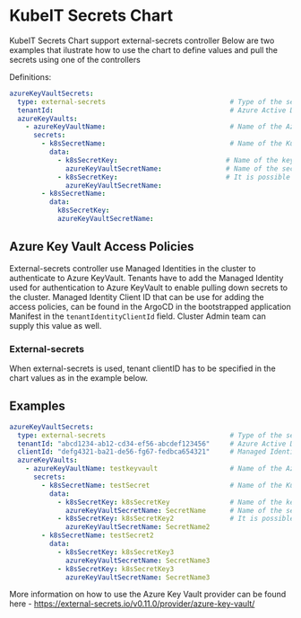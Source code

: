 # KubeIT Secrets Chart

KubeIT Secrets Chart support external-secrets controller
Below are two examples that ilustrate how to use the chart to define values and pull the secrets using one of the controllers

Definitions:

```yaml
azureKeyVaultSecrets:
  type: external-secrets                               # Type of the secret controller used to deploy the secrets inside the KubeIT cluster
  tenantId:                                            # Azure Active Directory Tenant ID
  azureKeyVaults:                                 
    - azureKeyVaultName:                               # Name of the Azure KeyVault
      secrets:                                 
        - k8sSecretName:                               # Name of the Kubernetes secret resource that is going to be created inside the cluster
          data:                                    
            - k8sSecretKey:                           # Name of the key in Kubernetes secret resource
              azureKeyVaultSecretName:                # Name of the secret in Azure KeyVault to pull the secret value from
            - k8sSecretKey:                           # It is possible to define multiple secret keys and values in one secretproviderclass - lines below show example how to do that
              azureKeyVaultSecretName:
        - k8sSecretName:                          
          data:
            k8sSecretKey:                          
            azureKeyVaultSecretName:       
```
## Azure Key Vault Access Policies

External-secrets controller use Managed Identities in the cluster to authenticate to Azure KeyVault.
Tenants have to add the Managed Identity used for authentication to Azure KeyVault to enable pulling down secrets to the cluster. 
Managed Identity Client ID that can be use for adding the access policies, can be found in the ArgoCD in the bootstrapped application Manifest in the `tenantIdentityClientId` field. Cluster Admin team can supply this value as well.   

### External-secrets

When external-secrets is used, tenant clientID has to be specified in the chart values as in the example below.

## Examples

```yaml
azureKeyVaultSecrets:
  type: external-secrets                               # Type of the secret controller used to deploy the secrets inside the KubeIT cluster
  tenantId: "abcd1234-ab12-cd34-ef56-abcdef123456"     # Azure Active Directory Tenant ID
  clientId: "defg4321-ba21-de56-fg67-fedbca654321"     # Managed Identity Application ID - use Active Directory to pull this value or ask the Cluster Admin team to provide it
  azureKeyVaults:
    - azureKeyVaultName: testkeyvault                  # Name of the Azure KeyVault
      secrets:
        - k8sSecretName: testSecret                    # Name of the Kubernetes secret resource that is going to be created inside the cluster
          data:
            - k8sSecretKey: k8sSecretKey               # Name of the key in Kubernetes secret resource
              azureKeyVaultSecretName: SecretName      # Name of the secret in Azure KeyVault to pull the secret value from
            - k8sSecretKey: k8sSecretKey2              # It is possible to define multiple secret keys and values in one secretproviderclass - lines below show example how to do that
              azureKeyVaultSecretName: SecretName2
        - k8sSecretName: testSecret2
          data:
            - k8sSecretKey: k8sSecretKey3
              azureKeyVaultSecretName: SecretName3
            - k8sSecretKey: k8sSecretKey3
              azureKeyVaultSecretName: SecretName3       
``` 

More information on how to use the Azure Key Vault provider can be found here - https://external-secrets.io/v0.11.0/provider/azure-key-vault/
